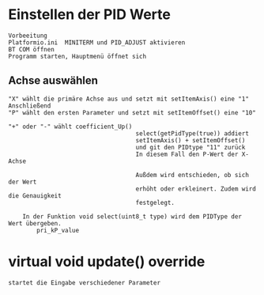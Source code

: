 #   Einstellen der PID Werte
    Vorbeeitung
    Platformio.ini  MINITERM und PID_ADJUST aktivieren
    BT COM öffnen
    Programm starten, Hauptmenü öffnet sich

##  Achse auswählen
    "X" wählt die primäre Achse aus und setzt mit setItemAxis() eine "1"
    Anschließend
    "P" wählt den ersten Parameter und setzt mit setItemOffset() eine "10"

    "+" oder "-" wählt coefficient_Up() 
                                        select(getPidType(true)) addiert
                                        setItemAxis() + setItemOffset()
                                        und git den PIDtype "11" zurück
                                        In diesem Fall den P-Wert der X-Achse

                                        Außdem wird entschieden, ob sich der Wert
                                        erhöht oder erkleinert. Zudem wird die Genauigkeit
                                        festgelegt.
        
        In der Funktion void select(uint8_t type) wird dem PIDType der Wert übergeben.
            pri_kP_value

#   virtual void update() override
    startet die Eingabe verschiedener Parameter            